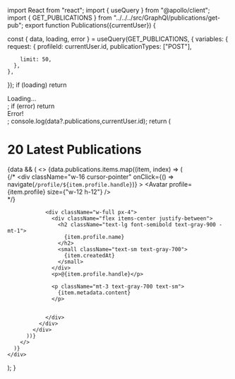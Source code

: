 import React from "react";
import { useQuery } from "@apollo/client";
import { GET_PUBLICATIONS } from "../../../src/GraphQl/publications/get-pub";
export function Publications({currentUser}) {

  const { data, loading, error } = useQuery(GET_PUBLICATIONS, {
    variables: {
      request: {
        profileId: currentUser.id,
        publicationTypes: ["POST"],

        limit: 50,
      },
    },
  });
   if (loading) return <div>Loading...</div>;
   if (error) return <div>Error!</div>;
  console.log(data?.publications,currentUser.id);
  return (
    <div>
      <h1 className="text-xl font-bold text-center">20 Latest Publications</h1>
      {data && (
        <>
          {data.publications.items.map((item, index) => (
            <div
              key={index}
              className="flex bg-white shadow-lg rounded-lg mx-4 my-2 md:mx-auto border max-w-md md:max-w-2xl "
            >
              <div className="flex items-start px-4 py-6 w-full">
                {/* <div
                  className="w-16 cursor-pointer"
                  onClick={() => navigate(`/profile/${item.profile.handle}`)}
                >
                  <Avatar profile={item.profile} size={"w-12 h-12"} />
                </div> */}

                <div className="w-full px-4">
                  <div className="flex items-center justify-between">
                    <h2 className="text-lg font-semibold text-gray-900 -mt-1">
                      {item.profile.name}
                    </h2>
                    <small className="text-sm text-gray-700">
                      {item.createdAt}
                    </small>
                  </div>
                  <p>@{item.profile.handle}</p>

                  <p className="mt-3 text-gray-700 text-sm">
                    {item.metadata.content}
                  </p>

                 
                </div>
              </div>
            </div>
          ))}
        </>
      )}
    </div>
  );
}
